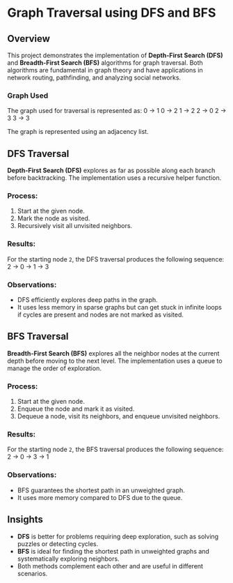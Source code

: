 # Graph Traversal using DFS and BFS

## Overview
This project demonstrates the implementation of **Depth-First Search (DFS)** and **Breadth-First Search (BFS)** algorithms for graph traversal. Both algorithms are fundamental in graph theory and have applications in network routing, pathfinding, and analyzing social networks.

### Graph Used
The graph used for traversal is represented as:
0 → 1 0 → 2 1 → 2 2 → 0 2 → 3 3 → 3

The graph is represented using an adjacency list.

## DFS Traversal
**Depth-First Search (DFS)** explores as far as possible along each branch before backtracking. The implementation uses a recursive helper function.

### Process:
1. Start at the given node.
2. Mark the node as visited.
3. Recursively visit all unvisited neighbors.

### Results:
For the starting node `2`, the DFS traversal produces the following sequence:
2 → 0 → 1 → 3


### Observations:
- DFS efficiently explores deep paths in the graph.
- It uses less memory in sparse graphs but can get stuck in infinite loops if cycles are present and nodes are not marked as visited.

## BFS Traversal
**Breadth-First Search (BFS)** explores all the neighbor nodes at the current depth before moving to the next level. The implementation uses a queue to manage the order of exploration.

### Process:
1. Start at the given node.
2. Enqueue the node and mark it as visited.
3. Dequeue a node, visit its neighbors, and enqueue unvisited neighbors.

### Results:
For the starting node `2`, the BFS traversal produces the following sequence:
2 → 0 → 3 → 1



### Observations:
- BFS guarantees the shortest path in an unweighted graph.
- It uses more memory compared to DFS due to the queue.

## Insights
- **DFS** is better for problems requiring deep exploration, such as solving puzzles or detecting cycles.
- **BFS** is ideal for finding the shortest path in unweighted graphs and systematically exploring neighbors.
- Both methods complement each other and are useful in different scenarios.

